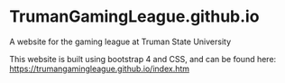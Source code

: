 # TrumanGamingLeague.github.io
A website for the gaming league at Truman State University

This website is built using bootstrap 4 and CSS, and can be found here: https://trumangamingleague.github.io/index.htm
